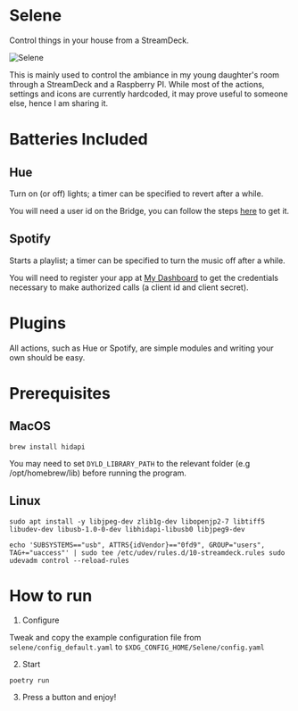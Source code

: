 Selene
======

Control things in your house from a StreamDeck. 

![Selene](https://media.githubusercontent.com/media/crashdump/selene/main/docs/imgs/selene.jpeg)

This is mainly used to control the ambiance in my young daughter's room through a StreamDeck and a Raspberry PI. While
most of the actions, settings and icons are currently hardcoded, it may prove useful to someone else, hence I am
sharing it.

# Batteries Included

## Hue

Turn on (or off) lights; a timer can be specified to revert after a while.

You will need a user id on the Bridge, you can follow the steps [here](https://developers.meethue.com/develop/get-started-2/#so-lets-get-started) to get it. 

## Spotify

Starts a playlist; a timer can be specified to turn the music off after a while.

You will need to register your app at [My Dashboard](https://developer.spotify.com/dashboard/) to get the credentials
necessary to make authorized calls (a client id and client secret).

# Plugins

All actions, such as Hue or Spotify, are simple modules and writing your own should be easy.

# Prerequisites

## MacOS

`brew install hidapi`

You may need to set `DYLD_LIBRARY_PATH` to the relevant folder (e.g /opt/homebrew/lib) before running the program.

## Linux

`sudo apt install -y libjpeg-dev zlib1g-dev libopenjp2-7 libtiff5 libudev-dev libusb-1.0-0-dev libhidapi-libusb0 libjpeg9-dev`

`echo 'SUBSYSTEMS=="usb", ATTRS{idVendor}=="0fd9", GROUP="users", TAG+="uaccess"' | sudo tee /etc/udev/rules.d/10-streamdeck.rules
sudo udevadm control --reload-rules`

# How to run

1. Configure

Tweak and copy the example configuration file from `selene/config_default.yaml` to `$XDG_CONFIG_HOME/Selene/config.yaml`

2. Start

`poetry run`

3. Press a button and enjoy!